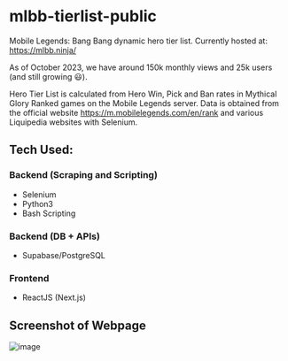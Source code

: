 # mlbb-tierlist-public
Mobile Legends: Bang Bang dynamic hero tier list. Currently hosted at: https://mlbb.ninja/ 

As of October 2023, we have around 150k monthly views and 25k users (and still growing 😃).

Hero Tier List is calculated from Hero Win, Pick and Ban rates in Mythical Glory Ranked games on the Mobile Legends server. 
Data is obtained from the official website https://m.mobilelegends.com/en/rank and various Liquipedia websites with Selenium.

## Tech Used:
### Backend (Scraping and Scripting)
- Selenium
- Python3
- Bash Scripting
### Backend (DB + APIs)
- Supabase/PostgreSQL
### Frontend
- ReactJS (Next.js)

## Screenshot of Webpage
![image](https://user-images.githubusercontent.com/48997733/235306262-3a9149ef-1f91-413c-9363-9323a41752bc.png)

